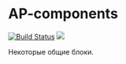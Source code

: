AP-components
=============

[![Build Status](https://travis-ci.org/appwilio/ap-components.svg?branch=bem-core-4)](https://travis-ci.org/appwilio/ap-components)
![](https://david-dm.org/appwilio/ap-coponents.svg)

Некоторые общие блоки.
